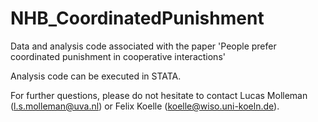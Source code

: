 # NHB_CoordinatedPunishment
Data and analysis code associated with the paper 'People prefer coordinated punishment in cooperative interactions'

Analysis code can be executed in STATA. 

For further questions, please do not hesitate to contact Lucas Molleman (l.s.molleman@uva.nl) or Felix Koelle (koelle@wiso.uni-koeln.de). 
